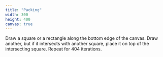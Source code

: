 ```yaml
---
title: "Packing"
width: 300
height: 400
canvas: true
---
```



Draw a square or a rectangle along the bottom edge of the canvas. Draw another, but if it intersects with another square, place it on top of the intersecting square. Repeat for 404 iterations.
